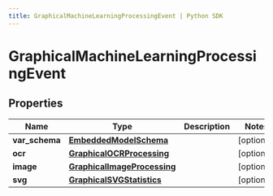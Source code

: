 ```yaml
---
title: GraphicalMachineLearningProcessingEvent | Python SDK
---
```


# GraphicalMachineLearningProcessingEvent


## Properties

Name | Type | Description | Notes
------------ | ------------- | ------------- | -------------
**var_schema** | [**EmbeddedModelSchema**](EmbeddedModelSchema) |  | [optional] 
**ocr** | [**GraphicalOCRProcessing**](GraphicalOCRProcessing) |  | [optional] 
**image** | [**GraphicalImageProcessing**](GraphicalImageProcessing) |  | [optional] 
**svg** | [**GraphicalSVGStatistics**](GraphicalSVGStatistics) |  | [optional] 


